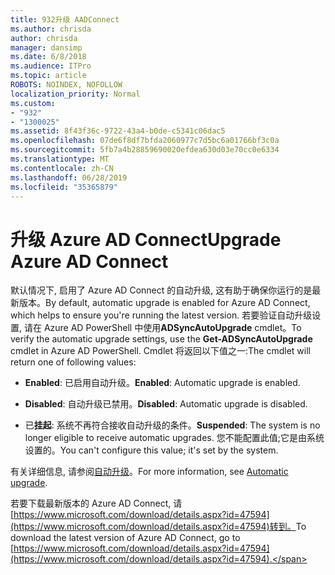 ```yaml
---
title: 932升级 AADConnect
ms.author: chrisda
author: chrisda
manager: dansimp
ms.date: 6/8/2018
ms.audience: ITPro
ms.topic: article
ROBOTS: NOINDEX, NOFOLLOW
localization_priority: Normal
ms.custom:
- "932"
- "1300025"
ms.assetid: 8f43f36c-9722-43a4-b0de-c5341c06dac5
ms.openlocfilehash: 07de6f8df7bfda2060977c7d5bc6a01766bf3c0a
ms.sourcegitcommit: 5fb7a4b28859690020efdea630d03e70cc0e6334
ms.translationtype: MT
ms.contentlocale: zh-CN
ms.lasthandoff: 06/28/2019
ms.locfileid: "35365879"
---
```

# <a name="upgrade-azure-ad-connect"></a><span data-ttu-id="631ad-102">升级 Azure AD Connect</span><span class="sxs-lookup"><span data-stu-id="631ad-102">Upgrade Azure AD Connect</span></span>

<span data-ttu-id="631ad-103">默认情况下, 启用了 Azure AD Connect 的自动升级, 这有助于确保你运行的是最新版本。</span><span class="sxs-lookup"><span data-stu-id="631ad-103">By default, automatic upgrade is enabled for Azure AD Connect, which helps to ensure you're running the latest version.</span></span> <span data-ttu-id="631ad-104">若要验证自动升级设置, 请在 Azure AD PowerShell 中使用**ADSyncAutoUpgrade** cmdlet。</span><span class="sxs-lookup"><span data-stu-id="631ad-104">To verify the automatic upgrade settings, use the **Get-ADSyncAutoUpgrade** cmdlet in Azure AD PowerShell.</span></span> <span data-ttu-id="631ad-105">Cmdlet 将返回以下值之一:</span><span class="sxs-lookup"><span data-stu-id="631ad-105">The cmdlet will return one of following values:</span></span>

- <span data-ttu-id="631ad-106">**Enabled**: 已启用自动升级。</span><span class="sxs-lookup"><span data-stu-id="631ad-106">**Enabled**: Automatic upgrade is enabled.</span></span>

- <span data-ttu-id="631ad-107">**Disabled**: 自动升级已禁用。</span><span class="sxs-lookup"><span data-stu-id="631ad-107">**Disabled**: Automatic upgrade is disabled.</span></span>

- <span data-ttu-id="631ad-108">已**挂起**: 系统不再符合接收自动升级的条件。</span><span class="sxs-lookup"><span data-stu-id="631ad-108">**Suspended**: The system is no longer eligible to receive automatic upgrades.</span></span> <span data-ttu-id="631ad-109">您不能配置此值;它是由系统设置的。</span><span class="sxs-lookup"><span data-stu-id="631ad-109">You can't configure this value; it's set by the system.</span></span>

<span data-ttu-id="631ad-110">有关详细信息, 请参阅[自动升级](https://docs.microsoft.com/azure/active-directory/connect/active-directory-aadconnect-feature-automatic-upgrade)。</span><span class="sxs-lookup"><span data-stu-id="631ad-110">For more information, see [Automatic upgrade](https://docs.microsoft.com/azure/active-directory/connect/active-directory-aadconnect-feature-automatic-upgrade).</span></span>

<span data-ttu-id="631ad-111">若要下载最新版本的 Azure AD Connect, 请[https://www.microsoft.com/download/details.aspx?id=47594](https://www.microsoft.com/download/details.aspx?id=47594)转到。</span><span class="sxs-lookup"><span data-stu-id="631ad-111">To download the latest version of Azure AD Connect, go to [https://www.microsoft.com/download/details.aspx?id=47594](https://www.microsoft.com/download/details.aspx?id=47594).</span></span>
